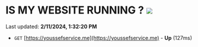 # IS MY WEBSITE RUNNING ? [![](https://img.shields.io/static/v1?label=Sponsor&message=%E2%9D%A4&logo=GitHub&color=%23fe8e86)](https://github.com/sponsors/<username>)

Last updated: **2/11/2024, 1:32:20 PM**

- `GET` [https://youssefservice.me](https://youssefservice.me) - **Up** (127ms)
